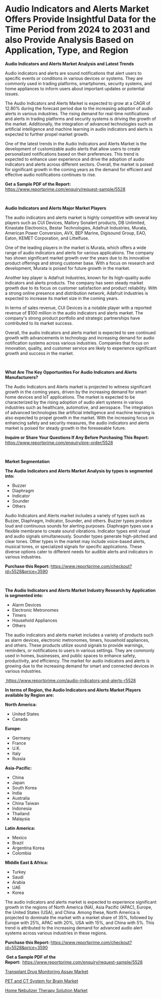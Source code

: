 <p><h1>Audio Indicators and Alerts Market Offers Provide Insightful Data for the Time Period from 2024 to 2031 and also Provide Analysis Based on Application, Type, and Region</h1></p><p><strong>Audio Indicators and Alerts Market Analysis and Latest Trends</strong></p>
<p><p>Audio indicators and alerts are sound notifications that alert users to specific events or conditions in various devices or systems. They are commonly used in trading platforms, smartphones, security systems, and home appliances to inform users about important updates or potential issues.</p><p>The Audio Indicators and Alerts Market is expected to grow at a CAGR of 12.80% during the forecast period due to the increasing adoption of audio alerts in various industries. The rising demand for real-time notifications and alerts in trading platforms and security systems is driving the growth of the market. Additionally, the integration of advanced technologies such as artificial intelligence and machine learning in audio indicators and alerts is expected to further propel market growth.</p><p>One of the latest trends in the Audio Indicators and Alerts Market is the development of customizable audio alerts that allow users to create personalized notifications based on their preferences. This trend is expected to enhance user experience and drive the adoption of audio indicators and alerts across different sectors. Overall, the market is poised for significant growth in the coming years as the demand for efficient and effective audio notifications continues to rise.</p></p>
<p><strong>Get a Sample PDF of the Report:&nbsp;</strong> <a href="https://www.reportprime.com/enquiry/request-sample/5528">https://www.reportprime.com/enquiry/request-sample/5528</a></p>
<p>&nbsp;</p>
<p><strong>Audio Indicators and Alerts Major Market Players</strong></p>
<p><p>The audio indicators and alerts market is highly competitive with several key players such as CUI Devices, Mallory Sonalert products, DB Unlimited, Kinastate Electronics, Bestar Technologies, Adafruit Industries, Murata, American Power Conversion, AVX, BEP Marine, Digisound Group, EAO, Eaton, KEMET Corporation, and Littelfuse.</p><p>One of the leading players in the market is Murata, which offers a wide range of audio indicators and alerts for various applications. The company has shown significant market growth over the years due to its innovative product offerings and strong customer base. With a focus on research and development, Murata is poised for future growth in the market.</p><p>Another key player is Adafruit Industries, known for its high-quality audio indicators and alerts products. The company has seen steady market growth due to its focus on customer satisfaction and product reliability. With a strong online presence and distribution network, Adafruit Industries is expected to increase its market size in the coming years.</p><p>In terms of sales revenue, CUI Devices is a notable player with a reported revenue of $100 million in the audio indicators and alerts market. The company's strong product portfolio and strategic partnerships have contributed to its market success.</p><p>Overall, the audio indicators and alerts market is expected to see continued growth with advancements in technology and increasing demand for audio notification systems across various industries. Companies that focus on innovation, quality, and customer service are likely to experience significant growth and success in the market.</p></p>
<p>&nbsp;</p>
<p><strong>What Are The Key Opportunities For Audio Indicators and Alerts Manufacturers?</strong></p>
<p><p>The Audio Indicators and Alerts market is projected to witness significant growth in the coming years, driven by the increasing demand for smart home devices and IoT applications. The market is expected to be characterized by the rising adoption of audio alert systems in various industries such as healthcare, automotive, and aerospace. The integration of advanced technologies like artificial intelligence and machine learning is also expected to propel growth in the market. With the increasing focus on enhancing safety and security measures, the audio indicators and alerts market is poised for steady growth in the foreseeable future.</p></p>
<p><strong>Inquire or Share Your Questions If Any Before Purchasing This Report:</strong> <a href="https://www.reportprime.com/enquiry/pre-order/5528">https://www.reportprime.com/enquiry/pre-order/5528</a></p>
<p>&nbsp;</p>
<p><strong>Market Segmentation</strong></p>
<p><strong>The Audio Indicators and Alerts Market Analysis by types is segmented into:</strong></p>
<p><ul><li>Buzzer</li><li>Diaphragm</li><li>Indicator</li><li>Sounder</li><li>Others</li></ul></p>
<p><p>Audio Indicators and Alerts market includes a variety of types such as Buzzer, Diaphragm, Indicator, Sounder, and others. Buzzer types produce loud and continuous sounds for alerting purposes. Diaphragm types use a flexible membrane to create sound vibrations. Indicator types emit visual and audio signals simultaneously. Sounder types generate high-pitched and clear tones. Other types in the market may include voice-based alerts, musical tones, or specialized signals for specific applications. These diverse options cater to different needs for audible alerts and indicators in various industries.</p></p>
<p><strong>Purchase this Report:&nbsp;</strong><a href="https://www.reportprime.com/checkout?id=5528&price=3590">https://www.reportprime.com/checkout?id=5528&price=3590</a></p>
<p>&nbsp;</p>
<p><strong>The Audio Indicators and Alerts Market Industry Research by Application is segmented into:</strong></p>
<p><ul><li>Alarm Devices</li><li>Electronic Metronomes</li><li>Timers</li><li>Household Appliances</li><li>Others</li></ul></p>
<p><p>The audio indicators and alerts market includes a variety of products such as alarm devices, electronic metronomes, timers, household appliances, and others. These products utilize sound signals to provide warnings, reminders, or notifications to users in various settings. They are commonly used in homes, businesses, and public spaces to enhance safety, productivity, and efficiency. The market for audio indicators and alerts is growing due to the increasing demand for smart and connected devices in various industries.</p></p>
<p><a href="https://www.reportprime.com/audio-indicators-and-alerts-r5528">&nbsp;https://www.reportprime.com/audio-indicators-and-alerts-r5528</a></p>
<p><strong>In terms of Region, the Audio Indicators and Alerts Market Players available by Region are:</strong></p>
<p>
    <p> <strong> North America: </strong>
        <ul>
            <li>United States</li>
            <li>Canada</li>
        </ul>
        </p> 
    <p> <strong> Europe: </strong>
        <ul>
            <li>Germany</li>
            <li>France</li>
            <li>U.K.</li>
            <li>Italy</li>
            <li>Russia</li>
        </ul>
        </p> 
    <p> <strong> Asia-Pacific: </strong>
        <ul>
            <li>China</li>
            <li>Japan</li>
            <li>South Korea</li>
            <li>India</li>
            <li>Australia</li>
            <li>China Taiwan</li>
            <li>Indonesia</li>
            <li>Thailand</li>
            <li>Malaysia</li>
        </ul>
        </p> 
    <p> <strong> Latin America: </strong>
        <ul>
            <li>Mexico</li>
            <li>Brazil</li>
            <li>Argentina Korea</li>
            <li>Colombia</li>
        </ul>
        </p> 
    <p> <strong> Middle East & Africa: </strong>
        <ul>
            <li>Turkey</li>
            <li>Saudi</li>
            <li>Arabia</li>
            <li>UAE</li>
            <li>Korea</li>
        </ul>
    </p>
    </p>
<p><p>The audio indicators and alerts market is expected to experience significant growth in the regions of North America (NA), Asia Pacific (APAC), Europe, the United States (USA), and China. Among these, North America is projected to dominate the market with a market share of 35%, followed by Europe with 25%, APAC with 20%, USA with 15%, and China with 5%. This trend is attributed to the increasing demand for advanced audio alert systems across various industries in these regions.</p></p>
<p><strong>Purchase this Report: </strong><a href="https://www.reportprime.com/checkout?id=5528&price=3590">https://www.reportprime.com/checkout?id=5528&price=3590</a></p>
<p>&nbsp;<strong>Get a Sample PDF of the Report:&nbsp;&nbsp;</strong><a href="https://www.reportprime.com/enquiry/request-sample/5528">https://www.reportprime.com/enquiry/request-sample/5528</a></p>
<p><strong></strong></p>
<p><p><a href="https://issuu.com/reportprime-2/docs/transplant-drug-monitoring-assay-market-size-2030.">Transplant Drug Monitoring Assay Market</a></p><p><a href="https://issuu.com/reportprime-2/docs/pet-and-ct-system-for-brain-market-size-2030.pptx">PET and CT System for Brain Market</a></p><p><a href="https://issuu.com/reportprime-2/docs/home-nebulizer-therapy-solution-market-size-2030.p">Home Nebulizer Therapy Solution Market</a></p></p>